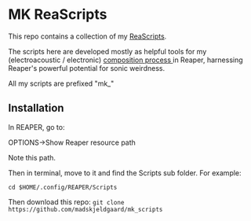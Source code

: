 # MK ReaScripts

This repo contains a collection of my [ReaScripts](https://www.reaper.fm/sdk/reascript/reascript.php). 

The scripts here are developed mostly as helpful tools for my (electroacoustic / electronic) [ composition process ](http://madskjeldgaard.dk) in Reaper, harnessing Reaper's powerful potential for sonic weirdness.

All my scripts are prefixed "mk_"

## Installation
In REAPER, go to:

OPTIONS->Show Reaper resource path

Note this path. 

Then in terminal, move to it and find the Scripts sub folder. For example:

`cd $HOME/.config/REAPER/Scripts`

Then download this repo:
`git clone https://github.com/madskjeldgaard/mk_scripts`


